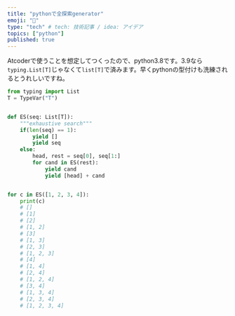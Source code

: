 ```yaml
---
title: "pythonで全探索generator"
emoji: "🐥"
type: "tech" # tech: 技術記事 / idea: アイデア
topics: ["python"]
published: true
---
```


Atcoderで使うことを想定してつくったので、python3.8です。3.9なら`typing.List[T]`じゃなくて`list[T]`で済みます。早くpythonの型付けも洗練されるとうれしいですね。
```python
from typing import List
T = TypeVar("T")


def ES(seq: List[T]):
    """exhaustive search"""
    if(len(seq) == 1):
        yield []
        yield seq
    else:
        head, rest = seq[0], seq[1:]
        for cand in ES(rest):
            yield cand
            yield [head] + cand


for c in ES([1, 2, 3, 4]):
    print(c)
    # []
    # [1]
    # [2]
    # [1, 2]
    # [3]
    # [1, 3]
    # [2, 3]
    # [1, 2, 3]
    # [4]
    # [1, 4]
    # [2, 4]
    # [1, 2, 4]
    # [3, 4]
    # [1, 3, 4]
    # [2, 3, 4]
    # [1, 2, 3, 4]
```